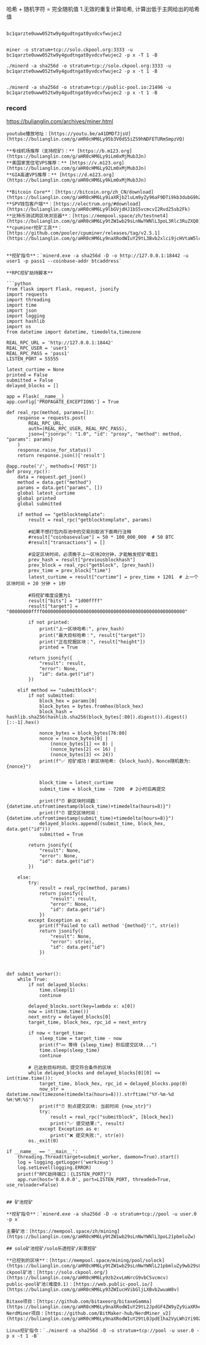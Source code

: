 


哈希 + 随机字符 = 完全随机值
1.无效的重复计算哈希, 计算出低于主网给出的哈希值




```

bc1qarzte0uww052tw9y4gudtngat0yvdcvfwujec2


miner -o stratum+tcp://solo.ckpool.org:3333 -u bc1qarzte0uww052tw9y4gudtngat0yvdcvfwujec2 -p x -T 1 -B 

./minerd -a sha256d -o stratum+tcp://solo.ckpool.org:3333 -u bc1qarzte0uww052tw9y4gudtngat0yvdcvfwujec2 -p x -t 1 -B


./minerd -a sha256d -o stratum+tcp://public-pool.io:21496 -u bc1qarzte0uww052tw9y4gudtngat0yvdcvfwujec2 -p x -t 1 -B
```



### record

https://bulianglin.com/archives/miner.html
```
youtube播放地址：[https://youtu.be/a41DMDfJjsU](https://bulianglin.com/g/aHR0cHM6Ly95b3V0dS5iZS9hNDFETURmSmpzVQ)

**专线机场推荐（支持挖矿）：** [https://b.m123.org](https://bulianglin.com/g/aHR0cHM6Ly9iLm0xMjMub3Jn)  
**美国家宽住宅VPS推荐：** [https://v.m123.org](https://bulianglin.com/g/aHR0cHM6Ly92Lm0xMjMub3Jn)  
**GIA高速VPS推荐：** [https://d.m123.org](https://bulianglin.com/g/aHR0cHM6Ly9kLm0xMjMub3Jn)

**Bitcoin Core**：[https://bitcoin.org/zh_CN/download](https://bulianglin.com/g/aHR0cHM6Ly9iaXRjb2luLm9yZy96aF9DTi9kb3dubG9hZA)  
**SPV钱包客户端**：[https://electrum.org/#download](https://bulianglin.com/g/aHR0cHM6Ly9lbGVjdHJ1bS5vcmcvI2Rvd25sb2Fk)  
**比特币测试网区块浏览器**：[https://mempool.space/zh/testnet4](https://bulianglin.com/g/aHR0cHM6Ly9tZW1wb29sLnNwYWNlL3poL3Rlc3RuZXQ0)  
**cpuminer挖矿工具**：[https://github.com/pooler/cpuminer/releases/tag/v2.5.1](https://bulianglin.com/g/aHR0cHM6Ly9naXRodWIuY29tL3Bvb2xlci9jcHVtaW5lci9yZWxlYXNlcy90YWcvdjIuNS4x)


**挖矿指令**：`minerd.exe -a sha256d -D -o http://127.0.0.1:18442 -u user1 -p pass1 --coinbase-addr btcaddress`

**RPC挖矿劫持脚本**

```python
from flask import Flask, request, jsonify
import requests
import threading
import time
import json
import logging
import hashlib
import os 
from datetime import datetime, timedelta,timezone

REAL_RPC_URL = 'http://127.0.0.1:18442'
REAL_RPC_USER = 'user1'
REAL_RPC_PASS = 'pass1'
LISTEN_PORT = 55555

latest_curtime = None
printed = False
submitted = False
delayed_blocks = []

app = Flask(__name__)
app.config['PROPAGATE_EXCEPTIONS'] = True

def real_rpc(method, params=[]):
    response = requests.post(
        REAL_RPC_URL,
        auth=(REAL_RPC_USER, REAL_RPC_PASS),
        json={"jsonrpc": "1.0", "id": "proxy", "method": method, "params": params}
    )
    response.raise_for_status()
    return response.json()['result']

@app.route('/', methods=['POST'])
def proxy_rpc():
    data = request.get_json()
    method = data.get("method")
    params = data.get("params", [])
    global latest_curtime
    global printed
    global submitted

    if method == "getblocktemplate":
        result = real_rpc("getblocktemplate", params)
        
        #如果不想打包内存池中的交易则取消下面两行注释
        #result["coinbasevalue"] = 50 * 100_000_000  # 50 BTC
        #result["transactions"] = [] 

        #设定区块时间，必须晚于上一区块20分钟，才能触发挖矿难度1
        prev_hash = result["previousblockhash"]
        prev_block = real_rpc("getblock", [prev_hash])
        prev_time = prev_block["time"]
        latest_curtime = result["curtime"] = prev_time + 1201  # 上一个区块时间 + 20 分钟 + 1秒
        
        #将挖矿难度设置为1
        result["bits"] = "1d00ffff"
        result["target"] = "00000000ffff0000000000000000000000000000000000000000000000000000"
        
        if not printed:
            print("上一区块哈希:", prev_hash)
            print("最大目标哈希：", result["target"])
            print("正在挖掘区块：", result["height"])
            printed = True

        return jsonify({
            "result": result,
            "error": None,
            "id": data.get("id")
        })

    elif method == "submitblock":
        if not submitted:
            block_hex = params[0]   
            block_bytes = bytes.fromhex(block_hex)
            block_hash = hashlib.sha256(hashlib.sha256(block_bytes[:80]).digest()).digest()[::-1].hex()
            
            nonce_bytes = block_bytes[76:80]
            nonce = (nonce_bytes[0] |
                (nonce_bytes[1] << 8) |
                (nonce_bytes[2] << 16) |
                (nonce_bytes[3] << 24))
            print(f"✅ 挖矿成功！新区块哈希: {block_hash}，Nonce随机数为: {nonce}")
            

            block_time = latest_curtime
            submit_time = block_time - 7200  # 2小时后再提交

            print(f"⏰ 新区块时间戳：{datetime.utcfromtimestamp(block_time)+timedelta(hours=8)}")
            print(f"⏰ 提交区块时间：{datetime.utcfromtimestamp(submit_time)+timedelta(hours=8)}")
            delayed_blocks.append((submit_time, block_hex, data.get("id")))
            submitted = True
        
        return jsonify({
            "result": None,
            "error": None,
            "id": data.get("id")
        })

    else:
        try:
            result = real_rpc(method, params)
            return jsonify({
                "result": result,
                "error": None,
                "id": data.get("id")
            })
        except Exception as e:
            print(f"Failed to call method '{method}':", str(e))
            return jsonify({
                "result": None,
                "error": str(e),
                "id": data.get("id")
            })



def submit_worker():
    while True:
        if not delayed_blocks:
            time.sleep(1)
            continue

        delayed_blocks.sort(key=lambda x: x[0])
        now = int(time.time())
        next_entry = delayed_blocks[0]
        target_time, block_hex, rpc_id = next_entry

        if now < target_time:
            sleep_time = target_time - now
            print(f"💤 等待 {sleep_time} 秒后提交区块...")
            time.sleep(sleep_time)
            continue

        # 已达到目标时间，提交符合条件的区块
        while delayed_blocks and delayed_blocks[0][0] <= int(time.time()):
            target_time, block_hex, rpc_id = delayed_blocks.pop(0)
            now_str = datetime.now(timezone(timedelta(hours=8))).strftime("%Y-%m-%d %H:%M:%S")
            print(f"⏰ 到点提交区块: 当前时间 {now_str}")
            try:
                result = real_rpc("submitblock", [block_hex])
                print("✅ 提交结果:", result)
            except Exception as e:
                print("❌ 提交失败:", str(e))
        os._exit(0)

if __name__ == '__main__':
    threading.Thread(target=submit_worker, daemon=True).start()
    log = logging.getLogger('werkzeug')
    log.setLevel(logging.ERROR) 
    print(f"RPC劫持端口：{LISTEN_PORT}")
    app.run(host='0.0.0.0', port=LISTEN_PORT, threaded=True, use_reloader=False)


## 矿池挖矿

**挖矿指令**：`minerd.exe -a sha256d -D -o stratum+tcp://pool -u user.0 -p x`

主要矿池：[https://mempool.space/zh/mining](https://bulianglin.com/g/aHR0cHM6Ly9tZW1wb29sLnNwYWNlL3poL21pbmluZw)

## solo矿池挖矿/solo乐透挖矿/彩票挖矿

**已挖到的区块**：[https://mempool.space/mining/pool/solock](https://bulianglin.com/g/aHR0cHM6Ly9tZW1wb29sLnNwYWNlL21pbmluZy9wb29sL3NvbG9jaw)  
ckpool矿池：[https://solo.ckpool.org/](https://bulianglin.com/g/aHR0cHM6Ly9zb2xvLmNrcG9vbC5vcmcv)  
public-pool矿池(难度0.1)：[https://web.public-pool.io/](https://bulianglin.com/g/aHR0cHM6Ly93ZWIucHVibGljLXBvb2wuaW8v)

Bitaxe项目：[https://github.com/bitaxeorg/bitaxeGamma](https://bulianglin.com/g/aHR0cHM6Ly9naXRodWIuY29tL2JpdGF4ZW9yZy9iaXRheGVHYW1tYQ)  
NerdMiner项目：[https://github.com/BitMaker-hub/NerdMiner_v2](https://bulianglin.com/g/aHR0cHM6Ly9naXRodWIuY29tL0JpdE1ha2VyLWh1Yi9OZXJkTWluZXJfdjI)

Linux挖矿指令：`./minerd -a sha256d -D -o stratum+tcp://pool -u user.0 -p x -t 1 -B`
```
